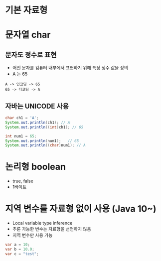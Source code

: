 # 기본 자료형

# 문자열 char

## 문자도 정수로 표현

- 어떤 문자를 컴퓨터 내부에서 표현하기 위해 특정 정수 값을 정의
- A 는 65

```
A -> 인코딩 -> 65
65 -> 디코딩 -> A
```



## 자바는 UNICODE 사용

```java
char ch1 = 'A';
System.out.println(ch1); // A
System.out.println((int)ch1); // 65

int num1 = 65;
System.out.println(num1);	// 65
System.out.println((char)num1);	// A
```



# 논리형 boolean

- true, false
- 1바이트



# 지역 변수를 자료형 없이 사용 (Java 10~)

- Local variable type inference
- 추론 가능한 변수는 자료형을 선언하지 않음
- 지역 변수만 사용 가능

```java
var a = 10;
var b = 10.0;
var c = "test";
```

